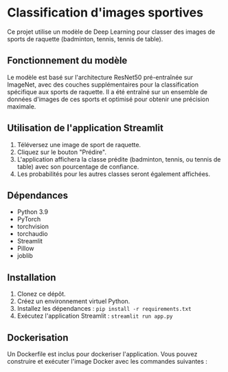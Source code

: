 # Classification d'images sportives

Ce projet utilise un modèle de Deep Learning pour classer des images de sports de raquette (badminton, tennis, tennis de table). 

## Fonctionnement du modèle

Le modèle est basé sur l'architecture ResNet50 pré-entraînée sur ImageNet, avec des couches supplémentaires pour la classification spécifique aux sports de raquette. Il a été entraîné sur un ensemble de données d'images de ces sports et optimisé pour obtenir une précision maximale.

## Utilisation de l'application Streamlit

1. Téléversez une image de sport de raquette.
2. Cliquez sur le bouton "Prédire".
3. L'application affichera la classe prédite (badminton, tennis, ou tennis de table) avec son pourcentage de confiance.
4. Les probabilités pour les autres classes seront également affichées.

## Dépendances

* Python 3.9
* PyTorch 
* torchvision
* torchaudio
* Streamlit
* Pillow
* joblib

## Installation

1. Clonez ce dépôt.
2. Créez un environnement virtuel Python.
3. Installez les dépendances : `pip install -r requirements.txt`
4. Exécutez l'application Streamlit : `streamlit run app.py`

## Dockerisation

Un Dockerfile est inclus pour dockeriser l'application. Vous pouvez construire et exécuter l'image Docker avec les commandes suivantes :
